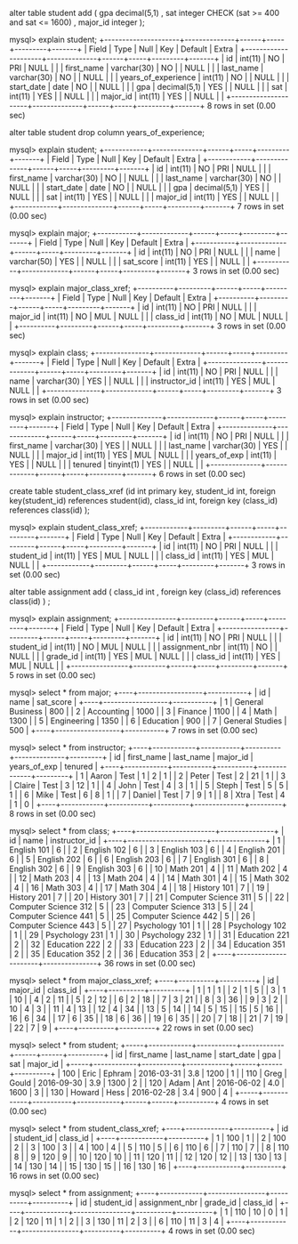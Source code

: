 alter table student add ( gpa decimal(5,1) , sat integer CHECK (sat >= 400 and sat <= 1600) , major_id integer );

mysql> explain student;
+---------------------+--------------+------+-----+---------+-------+
| Field               | Type         | Null | Key | Default | Extra |
+---------------------+--------------+------+-----+---------+-------+
| id                  | int(11)      | NO   | PRI | NULL    |       |
| first_name          | varchar(30)  | NO   |     | NULL    |       |
| last_name           | varchar(30)  | NO   |     | NULL    |       |
| years_of_experience | int(11)      | NO   |     | NULL    |       |
| start_date          | date         | NO   |     | NULL    |       |
| gpa                 | decimal(5,1) | YES  |     | NULL    |       |
| sat                 | int(11)      | YES  |     | NULL    |       |
| major_id            | int(11)      | YES  |     | NULL    |       |
+---------------------+--------------+------+-----+---------+-------+
8 rows in set (0.00 sec)


alter table student drop column years_of_experience;

mysql> explain student;
+------------+--------------+------+-----+---------+-------+
| Field      | Type         | Null | Key | Default | Extra |
+------------+--------------+------+-----+---------+-------+
| id         | int(11)      | NO   | PRI | NULL    |       |
| first_name | varchar(30)  | NO   |     | NULL    |       |
| last_name  | varchar(30)  | NO   |     | NULL    |       |
| start_date | date         | NO   |     | NULL    |       |
| gpa        | decimal(5,1) | YES  |     | NULL    |       |
| sat        | int(11)      | YES  |     | NULL    |       |
| major_id   | int(11)      | YES  |     | NULL    |       |
+------------+--------------+------+-----+---------+-------+
7 rows in set (0.00 sec)


mysql> explain major;
+-----------+-------------+------+-----+---------+-------+
| Field     | Type        | Null | Key | Default | Extra |
+-----------+-------------+------+-----+---------+-------+
| id        | int(11)     | NO   | PRI | NULL    |       |
| name      | varchar(50) | YES  |     | NULL    |       |
| sat_score | int(11)     | YES  |     | NULL    |       |
+-----------+-------------+------+-----+---------+-------+
3 rows in set (0.00 sec)


mysql> explain major_class_xref;
+----------+---------+------+-----+---------+-------+
| Field    | Type    | Null | Key | Default | Extra |
+----------+---------+------+-----+---------+-------+
| id       | int(11) | NO   | PRI | NULL    |       |
| major_id | int(11) | NO   | MUL | NULL    |       |
| class_id | int(11) | NO   | MUL | NULL    |       |
+----------+---------+------+-----+---------+-------+
3 rows in set (0.00 sec)

mysql> explain class;
+---------------+-------------+------+-----+---------+-------+
| Field         | Type        | Null | Key | Default | Extra |
+---------------+-------------+------+-----+---------+-------+
| id            | int(11)     | NO   | PRI | NULL    |       |
| name          | varchar(30) | YES  |     | NULL    |       |
| instructor_id | int(11)     | YES  | MUL | NULL    |       |
+---------------+-------------+------+-----+---------+-------+
3 rows in set (0.00 sec)

mysql> explain instructor;
+--------------+-------------+------+-----+---------+-------+
| Field        | Type        | Null | Key | Default | Extra |
+--------------+-------------+------+-----+---------+-------+
| id           | int(11)     | NO   | PRI | NULL    |       |
| first_name   | varchar(30) | YES  |     | NULL    |       |
| last_name    | varchar(30) | YES  |     | NULL    |       |
| major_id     | int(11)     | YES  | MUL | NULL    |       |
| years_of_exp | int(11)     | YES  |     | NULL    |       |
| tenured      | tinyint(1)  | YES  |     | NULL    |       |
+--------------+-------------+------+-----+---------+-------+
6 rows in set (0.00 sec)

create table student_class_xref  (id int primary key, student_id int, foreign key(student_id) references student(id), class_id int, foreign key (class_id) references class(id) );

mysql> explain student_class_xref;
+------------+---------+------+-----+---------+-------+
| Field      | Type    | Null | Key | Default | Extra |
+------------+---------+------+-----+---------+-------+
| id         | int(11) | NO   | PRI | NULL    |       |
| student_id | int(11) | YES  | MUL | NULL    |       |
| class_id   | int(11) | YES  | MUL | NULL    |       |
+------------+---------+------+-----+---------+-------+
3 rows in set (0.00 sec)


alter table assignment add ( class_id int , foreign key (class_id) references class(id) ) ;

mysql> explain assignment;
+----------------+---------+------+-----+---------+-------+
| Field          | Type    | Null | Key | Default | Extra |
+----------------+---------+------+-----+---------+-------+
| id             | int(11) | NO   | PRI | NULL    |       |
| student_id     | int(11) | NO   | MUL | NULL    |       |
| assignment_nbr | int(11) | NO   |     | NULL    |       |
| grade_id       | int(11) | YES  | MUL | NULL    |       |
| class_id       | int(11) | YES  | MUL | NULL    |       |
+----------------+---------+------+-----+---------+-------+
5 rows in set (0.00 sec)


mysql> select * from major;
+----+------------------+-----------+
| id | name             | sat_score |
+----+------------------+-----------+
|  1 | General Business |       800 |
|  2 | Accounting       |      1000 |
|  3 | Finance          |      1100 |
|  4 | Math             |      1300 |
|  5 | Engineering      |      1350 |
|  6 | Education        |       900 |
|  7 | General Studies  |       500 |
+----+------------------+-----------+
7 rows in set (0.00 sec)

mysql> select * from instructor;
+----+------------+-----------+----------+--------------+---------+
| id | first_name | last_name | major_id | years_of_exp | tenured |
+----+------------+-----------+----------+--------------+---------+
|  1 | Aaron      | Test      |        1 |            2 |       1 |
|  2 | Peter      | Test      |        2 |           21 |       1 |
|  3 | Claire     | Test      |        3 |           12 |       1 |
|  4 | John       | Test      |        4 |            3 |       1 |
|  5 | Steph      | Test      |        5 |            5 |       1 |
|  6 | Mike       | Test      |        6 |            8 |       1 |
|  7 | Daniel     | Test      |        7 |            9 |       1 |
|  8 | Xtra       | Test      |        4 |            1 |       0 |
+----+------------+-----------+----------+--------------+---------+
8 rows in set (0.00 sec)


mysql> select * from class;
+----+----------------------+---------------+
| id | name                 | instructor_id |
+----+----------------------+---------------+
|  1 | English 101          |             6 |
|  2 | English 102          |             6 |
|  3 | English 103          |             6 |
|  4 | English 201          |             6 |
|  5 | English 202          |             6 |
|  6 | English 203          |             6 |
|  7 | English 301          |             6 |
|  8 | English 302          |             6 |
|  9 | English 303          |             6 |
| 10 | Math 201             |             4 |
| 11 | Math 202             |             4 |
| 12 | Math 203             |             4 |
| 13 | Math 204             |             4 |
| 14 | Math 301             |             4 |
| 15 | Math 302             |             4 |
| 16 | Math 303             |             4 |
| 17 | Math 304             |             4 |
| 18 | History 101          |             7 |
| 19 | History 201          |             7 |
| 20 | History 301          |             7 |
| 21 | Computer Science 311 |             5 |
| 22 | Computer Science 312 |             5 |
| 23 | Computer Science 313 |             5 |
| 24 | Computer Science 441 |             5 |
| 25 | Computer Science 442 |             5 |
| 26 | Computer Science 443 |             5 |
| 27 | Psychology 101       |             1 |
| 28 | Psychology 102       |             1 |
| 29 | Psychology 231       |             1 |
| 30 | Psychology 232       |             1 |
| 31 | Education 221        |             2 |
| 32 | Education 222        |             2 |
| 33 | Education 223        |             2 |
| 34 | Education 351        |             2 |
| 35 | Education 352        |             2 |
| 36 | Education 353        |             2 |
+----+----------------------+---------------+
36 rows in set (0.00 sec)


mysql> select * from major_class_xref;
+----+----------+----------+
| id | major_id | class_id |
+----+----------+----------+
|  1 |        1 |        1 |
|  2 |        1 |        5 |
|  3 |        1 |       10 |
|  4 |        2 |       11 |
|  5 |        2 |       12 |
|  6 |        2 |       18 |
|  7 |        3 |       21 |
|  8 |        3 |       36 |
|  9 |        3 |        2 |
| 10 |        4 |        3 |
| 11 |        4 |       13 |
| 12 |        4 |       34 |
| 13 |        5 |       14 |
| 14 |        5 |       15 |
| 15 |        5 |       16 |
| 16 |        6 |       34 |
| 17 |        6 |       35 |
| 18 |        6 |       36 |
| 19 |        6 |       35 |
| 20 |        7 |       18 |
| 21 |        7 |       19 |
| 22 |        7 |        9 |
+----+----------+----------+
22 rows in set (0.00 sec)


mysql> select * from student;
+-----+------------+-----------+------------+------+------+----------+
| id  | first_name | last_name | start_date | gpa  | sat  | major_id |
+-----+------------+-----------+------------+------+------+----------+
| 100 | Eric       | Ephram    | 2016-03-31 |  3.8 | 1200 |        1 |
| 110 | Greg       | Gould     | 2016-09-30 |  3.9 | 1300 |        2 |
| 120 | Adam       | Ant       | 2016-06-02 |  4.0 | 1600 |        3 |
| 130 | Howard     | Hess      | 2016-02-28 |  3.4 |  900 |        4 |
+-----+------------+-----------+------------+------+------+----------+
4 rows in set (0.00 sec)

	
mysql> select * from student_class_xref;
+----+------------+----------+
| id | student_id | class_id |
+----+------------+----------+
|  1 |        100 |        1 |
|  2 |        100 |        2 |
|  3 |        100 |        3 |
|  4 |        100 |        4 |
|  5 |        110 |        5 |
|  6 |        110 |        6 |
|  7 |        110 |        7 |
|  8 |        110 |        8 |
|  9 |        120 |        9 |
| 10 |        120 |       10 |
| 11 |        120 |       11 |
| 12 |        120 |       12 |
| 13 |        130 |       13 |
| 14 |        130 |       14 |
| 15 |        130 |       15 |
| 16 |        130 |       16 |
+----+------------+----------+
16 rows in set (0.00 sec)

mysql> select * from assignment;
+----+------------+----------------+----------+----------+
| id | student_id | assignment_nbr | grade_id | class_id |
+----+------------+----------------+----------+----------+
|  1 |        110 |             10 |        0 |        1 |
|  2 |        120 |             11 |        1 |        2 |
|  3 |        130 |             11 |        2 |        3 |
|  6 |        110 |             11 |        3 |        4 |
+----+------------+----------------+----------+----------+
4 rows in set (0.00 sec)



